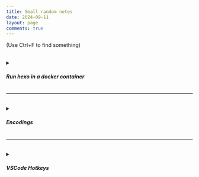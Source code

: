 ```yaml
---
title: Small random notes
date: 2024-09-11
layout: page
comments: true
---
```


(Use Ctrl+F to find something)

<br/>

<details>
   <summary>

##### Run hexo in a docker container

   </summary>

```bash
    docker run  -it -v $(pwd):/var/www/blog -p 4000:4000 iliayatsenko1708/myimages:hexo bash 
```

</details>

---

<br/>

<details>
   <summary>

##### Encodings

   </summary>

Simplified extremely:

- Computers operate on numbers only, so in order to represent chars, some mapping is needed. Basically, encoding means this mapping. 
- **ASCII** (American Standard Code for Information Interchange) - mapping from 1-byte numbers to characters, can represent up to 255 chars (but uses only first 128). Covers all English letters, numbers, punctuation and some special chars.
- **ANSI code pages** - standardized set of encodings which extend ASCII. They represent different non-English characters using next 128 numbers. Example: Windows-1251.
- **Unicode** - next level of abstraction. Aims to represent all possible chars by mapping not directly to numbers, but to special codes (code points).
- **UTF-8, UTF-16 etc** - Unicode encodings. Control how code points are mapped to bytes. UTF-16 encodes each code point using from 2 to 4 bytes. It isn't backward compatible with ASCII, thus not very popular. Instead, UTF-8 uses from 1 to 4 bytes, and is compatible with ASCII (encodes first 128 chars the same way as ASCII).

Links:

- https://www.joelonsoftware.com/2003/10/08/the-absolute-minimum-every-software-developer-absolutely-positively-must-know-about-unicode-and-character-sets-no-excuses/
- https://csharpindepth.com/Articles/Unicode


</details>

---

<br/>

<details>
   <summary>

##### VSCode Hotkeys

   </summary>

open/hide sidebar: cmd b

file exprlorer: cmd shift e

open file in preview: space

open in new tab: cmd down

last edit location: cmd shift backspace

last location: ctlr - (back), ctrl shift - (forward)

reveal in explorer: shift cmd w

terminal: cmd j

latest files: ctrl tab

expand selection: cmd d

outline: shift cmd o

select all occurences of symbol: shift cmd l

double line: alt shift down/up

move line: alt down/up

add cursor: alt cmd down/up

focus on breadcrumbs: shift cmd dot

search for implementations/definitions: cmd/alt f12

goto matching bracket: cmd shift \

rename symbol: f2

see problems: shift cmd m

search for symbol: cmd t

search for symbol in editor: shift cmd o

search references to a symbol: shift f12

focus on open editors: cmd k e

list all open editors: cmd alt tab

column selection: shift alt (hold)

fold/unfold: cmd alt [/]

focus on next/prev part of screen: f6/shift f6

go to next/prev difference f7/shift f7

pin tab: cmd k shift enter

goto bracket: shift cmd \

goto next/prev change in file: alt f5 / shift alt f5

focus on peek editor: cmd k f2

open recent project: ctrl r

run and debug: cmd shift d

focus on next/prev editor/terminal group: cmd shift [/]

close other editors in group: cmd alt t


</details>


<!--- Template:

---

<br/>

<details>
   <summary>

##### Title

   </summary>

Content

</details>
-->

